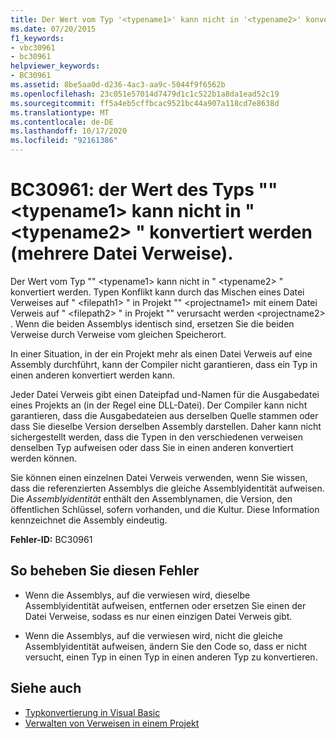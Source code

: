 ```yaml
---
title: Der Wert vom Typ '<typename1>' kann nicht in '<typename2>' konvertiert werden (Mehrere Dateiverweise)
ms.date: 07/20/2015
f1_keywords:
- vbc30961
- bc30961
helpviewer_keywords:
- BC30961
ms.assetid: 8be5aa0d-d236-4ac3-aa9c-5044f9f6562b
ms.openlocfilehash: 23c051e57014d7479d1c1c522b1a8da1ead52c19
ms.sourcegitcommit: ff5a4eb5cffbcac9521bc44a907a118cd7e8638d
ms.translationtype: MT
ms.contentlocale: de-DE
ms.lasthandoff: 10/17/2020
ms.locfileid: "92161386"
---
```

# <a name="bc30961-value-of-type-typename1-cannot-be-converted-to-typename2-multiple-file-references"></a>BC30961: der Wert des Typs "" \<typename1> kann nicht in " \<typename2> " konvertiert werden (mehrere Datei Verweise).

Der Wert vom Typ "" \<typename1> kann nicht in " \<typename2> " konvertiert werden. Typen Konflikt kann durch das Mischen eines Datei Verweises auf " \<filepath1> " in Projekt "" \<projectname1> mit einem Datei Verweis auf " \<filepath2> " in Projekt "" verursacht werden \<projectname2> . Wenn die beiden Assemblys identisch sind, ersetzen Sie die beiden Verweise durch Verweise vom gleichen Speicherort.

 In einer Situation, in der ein Projekt mehr als einen Datei Verweis auf eine Assembly durchführt, kann der Compiler nicht garantieren, dass ein Typ in einen anderen konvertiert werden kann.

 Jeder Datei Verweis gibt einen Dateipfad und-Namen für die Ausgabedatei eines Projekts an (in der Regel eine DLL-Datei). Der Compiler kann nicht garantieren, dass die Ausgabedateien aus derselben Quelle stammen oder dass Sie dieselbe Version derselben Assembly darstellen. Daher kann nicht sichergestellt werden, dass die Typen in den verschiedenen verweisen denselben Typ aufweisen oder dass Sie in einen anderen konvertiert werden können.

 Sie können einen einzelnen Datei Verweis verwenden, wenn Sie wissen, dass die referenzierten Assemblys die gleiche Assemblyidentität aufweisen. Die *Assemblyidentität* enthält den Assemblynamen, die Version, den öffentlichen Schlüssel, sofern vorhanden, und die Kultur. Diese Information kennzeichnet die Assembly eindeutig.

 **Fehler-ID:** BC30961

## <a name="to-correct-this-error"></a>So beheben Sie diesen Fehler

- Wenn die Assemblys, auf die verwiesen wird, dieselbe Assemblyidentität aufweisen, entfernen oder ersetzen Sie einen der Datei Verweise, sodass es nur einen einzigen Datei Verweis gibt.

- Wenn die Assemblys, auf die verwiesen wird, nicht die gleiche Assemblyidentität aufweisen, ändern Sie den Code so, dass er nicht versucht, einen Typ in einen Typ in einen anderen Typ zu konvertieren.

## <a name="see-also"></a>Siehe auch

- [Typkonvertierung in Visual Basic](../../programming-guide/language-features/data-types/type-conversions.md)
- [Verwalten von Verweisen in einem Projekt](/visualstudio/ide/managing-references-in-a-project)
